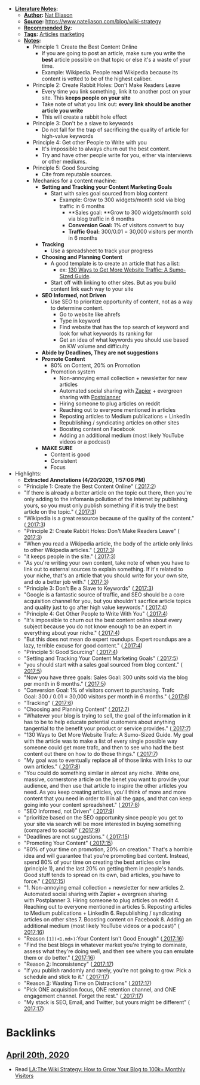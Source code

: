 - **[Literature Notes](<Literature Notes.md>):**
    - **[Author](<Author.md>):** [Nat Eliason](<Nat Eliason.md>)
    - **[Source](<Source.md>):** https://www.nateliason.com/blog/wiki-strategy
    - **[Recommended By](<Recommended By.md>):** 
    - **[Tags](<Tags.md>):** [Articles](<Articles.md>) [marketing](<marketing.md>) 
    - **[Notes](<Notes.md>):**
        - Principle 1: Create the Best Content Online
            - If you are going to post an article, make sure you write the **best** article possible on that topic or else it's a waste of your time.
            - Example: Wikipedia. People read Wikipedia because its content is vetted to be of the highest caliber.
        - Principle 2: Create Rabbit Holes: Don't Make Readers Leave
            - Every time you link something, link it to another post on your site. This **keeps people on your site**
            - Take note of what you link out: **every link should be another article you write**
            - This will create a rabbit hole effect
        - Principle 3: Don't be a slave to keywords
            - Do not fall for the trap of sacrificing the quality of article for high-value keywords
        - Principle 4: Get other People to Write with you
            - It's impossible to always churn out the best content. 
            - Try and have other people write for you, either via interviews or other mediums.
        - Principle 5: Good Sourcing
            - Cite from reputable sources.
        - Mechanics for a content machine:
            - **Setting and Tracking your Content Marketing Goals**
                - Start with sales goal sourced from blog content
                    - Example: Grow to 300 widgets/month sold via blog traffic in 6 months
                        - **Sales goal: **Grow to 300 widgets/month sold via blog traffic in 6 months
                        - **Conversion Goal:** 1% of visitors convert to buy
                        - **Traffic Goal:** 300/0.01 = 30,000 visitors per month in 6 months
            - **Tracking**
                - Use a spreadsheet to track your progress
            - **Choosing and Planning Content**
                - A good template is to create an article that has a list:
                    - ex: [130 Ways to Get More Website Traffic: A Sumo-Sized Guide](https://sumo.com/stories/get-more-traffic?src=nat).
                - Start off with linking to other sites. But as you build content link each way to your site
            - **SEO Informed, not Driven**
                - Use SEO to prioritize opportunity of content, not as a way to determine content.
                    - Go to website like ahrefs
                    - Type in keyword
                    - Find website that has the top search of keyword and look for what keywords its ranking for
                    - Get an idea of what keywords you should use based on KW volume and difficulty
            - **Abide by Deadlines, They are not suggestions**
            - **Promote Content**
                - 80% on Content, 20% on Promotion
                - Promotion system
                    - Non-annoying email collection + newsletter for new articles
                    - Automated social sharing with [Zapier](https://zapier.com/) + evergreen sharing with [Postplanner](https://www.postplanner.com/)
                    - Hiring someone to plug articles on reddit
                    - Reaching out to everyone mentioned in articles
                    - Reposting articles to Medium publications + LinkedIn
                    - Republishing / syndicating articles on other sites
                    - Boosting content on Facebook
                    - Adding an additional medium (most likely YouTube videos or a podcast)
            - **MAKE SURE**
                - Content is good
                - Consistent
                - Focus
- Highlights:
    - **Extracted Annotations (4/20/2020, 1:57:06 PM)**
    - "Principle 1: Create the Best Content Online" ([ 2017:2](zotero://open-pdf/library/items/E58G7CHR?page=2))
    - "If there is already a better article on the topic out there, then you're only adding to the infomania pollution of the Internet by publishing yours, so you must only publish something if it is truly the best article on the topic." ([ 2017:3](zotero://open-pdf/library/items/E58G7CHR?page=3))
    - "Wikipedia is a great resource because of the quality of the content." ([ 2017:3](zotero://open-pdf/library/items/E58G7CHR?page=3))
    - "Principle 2: Create Rabbit Holes: Don't Make Readers Leave" ([ 2017:3](zotero://open-pdf/library/items/E58G7CHR?page=3))
    - "When you read a Wikipedia article, the body of the article only links to other Wikipedia articles." ([ 2017:3](zotero://open-pdf/library/items/E58G7CHR?page=3))
    - "it keeps people in the site." ([ 2017:3](zotero://open-pdf/library/items/E58G7CHR?page=3))
    - "As you're writing your own content, take note of when you have to link out to external sources to explain something. If it's related to your niche, that's an article that you should write for your own site, and do a better job with." ([ 2017:3](zotero://open-pdf/library/items/E58G7CHR?page=3))
    - "Principle 3: Don't Be a Slave to Keywords" ([ 2017:3](zotero://open-pdf/library/items/E58G7CHR?page=3))
    - "Google is a fantastic source of traffic, and SEO should be a core acquisition channel for you, but you shouldn't sacrfice article topics and quality just to go after high value keywords." ([ 2017:4](zotero://open-pdf/library/items/E58G7CHR?page=4))
    - "Principle 4: Get Other People to Write With You" ([ 2017:4](zotero://open-pdf/library/items/E58G7CHR?page=4))
    - "It's impossible to churn out the best content online about every subject because you do not know enough to be an expert in everything about your niche." ([ 2017:4](zotero://open-pdf/library/items/E58G7CHR?page=4))
    - "But this does not mean do expert roundups. Expert roundups are a lazy, terrible excuse for good content." ([ 2017:4](zotero://open-pdf/library/items/E58G7CHR?page=4))
    - "Principle 5: Good Sourcing" ([ 2017:4](zotero://open-pdf/library/items/E58G7CHR?page=4))
    - "Setting and Tracking Your Content Marketing Goals" ([ 2017:5](zotero://open-pdf/library/items/E58G7CHR?page=5))
    - "you should start with a sales goal sourced from blog content." ([ 2017:5](zotero://open-pdf/library/items/E58G7CHR?page=5))
    - "Now you have three goals: Sales Goal: 300 units sold via the blog per month in 6 months." ([ 2017:5](zotero://open-pdf/library/items/E58G7CHR?page=5))
    - "Conversion Goal: 1% of visitors convert to purchasing. Trafc Goal: 300 / 0.01 = 30,000 visitors per month in 6 months." ([ 2017:6](zotero://open-pdf/library/items/E58G7CHR?page=6))
    - "Tracking" ([ 2017:6](zotero://open-pdf/library/items/E58G7CHR?page=6))
    - "Choosing and Planning Content" ([ 2017:7](zotero://open-pdf/library/items/E58G7CHR?page=7))
    - "Whatever your blog is trying to sell, the goal of the information in it has to be to help educate potential customers about anything tangential to the benefit your product or service provides." ([ 2017:7](zotero://open-pdf/library/items/E58G7CHR?page=7))
    - "130 Ways to Get More Website Trafc: A Sumo-Sized Guide. My goal with the article was to make a list of every single possible way someone could get more trafc, and then to see who had the best content out there on how to do those things." ([ 2017:7](zotero://open-pdf/library/items/E58G7CHR?page=7))
    - "My goal was to eventually replace all of those links with links to our own articles." ([ 2017:8](zotero://open-pdf/library/items/E58G7CHR?page=8))
    - "You could do something similar in almost any niche. Write one, massive, cornerstone article on the benet you want to provide your audience, and then use that article to inspire the other articles you need. As you keep creating articles, you'll think of more and more content that you need in order to ll in all the gaps, and that can keep going into your content spreadsheet." ([ 2017:8](zotero://open-pdf/library/items/E58G7CHR?page=8))
    - "SEO Informed, not Driven" ([ 2017:9](zotero://open-pdf/library/items/E58G7CHR?page=9))
    - "prioritize based on the SEO opportunity since people you get to your site via search will be more interested in buying something (compared to social)" ([ 2017:9](zotero://open-pdf/library/items/E58G7CHR?page=9))
    - "Deadlines are not suggestions." ([ 2017:15](zotero://open-pdf/library/items/E58G7CHR?page=15))
    - "Promoting Your Content" ([ 2017:15](zotero://open-pdf/library/items/E58G7CHR?page=15))
    - "80% of your time on promotion, 20% on creation." That's a horrible idea and will guarantee that you're promoting bad content. Instead, spend 80% of your time on creating the best articles online (principle 1), and the last 20% on getting them in people's hands. Good stuff tends to spread on its own, bad articles, you have to force." ([ 2017:15](zotero://open-pdf/library/items/E58G7CHR?page=15))
    - "1. Non-annoying email collection + newsletter for new articles 2. Automated social sharing with Zapier + evergreen sharing with Postplanner 3. Hiring someone to plug articles on reddit 4. Reaching out to everyone mentioned in articles 5. Reposting articles to Medium publications + LinkedIn 6. Republishing / syndicating articles on other sites 7. Boosting content on Facebook 8. Adding an additional medium (most likely YouTube videos or a podcast)" ([ 2017:16](zotero://open-pdf/library/items/E58G7CHR?page=16))
    - "Reason `[1](<1.md>)`:Your Content Isn't Good Enough" ([ 2017:16](zotero://open-pdf/library/items/E58G7CHR?page=16))
    - "Find the best blogs in whatever market you're trying to dominate, assess what they're doing well, and then see where you can emulate them or do better." ([ 2017:16](zotero://open-pdf/library/items/E58G7CHR?page=16))
    - "Reason [2](<2.md>): Inconsistency" ([ 2017:17](zotero://open-pdf/library/items/E58G7CHR?page=17))
    - "If you publish randomly and rarely, you're not going to grow. Pick a schedule and stick to it." ([ 2017:17](zotero://open-pdf/library/items/E58G7CHR?page=17))
    - "Reason [3](<3.md>): Wasting Time on Distractions" ([ 2017:17](zotero://open-pdf/library/items/E58G7CHR?page=17))
    - "Pick ONE acquisition focus, ONE retention channel, and ONE engagement channel. Forget the rest." ([ 2017:17](zotero://open-pdf/library/items/E58G7CHR?page=17))
    - "My stack is SEO, Email, and Twitter, but yours might be different" ([ 2017:17](zotero://open-pdf/library/items/E58G7CHR?page=17))

# Backlinks
## [April 20th, 2020](<April 20th, 2020.md>)
- Read [LA:The Wiki Strategy: How to Grow Your Blog to 100k+ Monthly Visitors](<LA:The Wiki Strategy: How to Grow Your Blog to 100k+ Monthly Visitors.md>)

